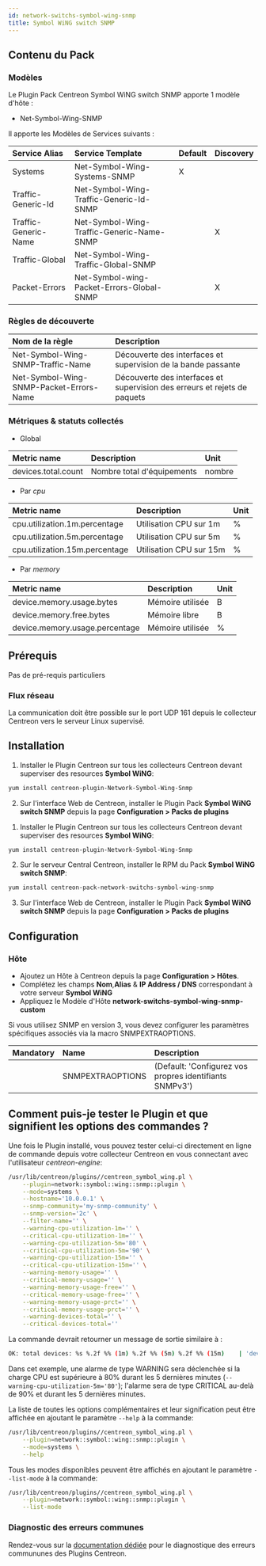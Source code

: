 ```yaml
---
id: network-switchs-symbol-wing-snmp
title: Symbol WiNG switch SNMP
---
```


## Contenu du Pack

### Modèles

Le Plugin Pack Centreon Symbol WiNG switch SNMP apporte 1 modèle d'hôte :
* Net-Symbol-Wing-SNMP

Il apporte les Modèles de Services suivants :

| Service Alias        | Service Template                          | Default | Discovery |
|:---------------------|:------------------------------------------|:--------|:----------|
| Systems              | Net-Symbol-Wing-Systems-SNMP              | X       |           |
| Traffic-Generic-Id   | Net-Symbol-Wing-Traffic-Generic-Id-SNMP   |         |           |
| Traffic-Generic-Name | Net-Symbol-Wing-Traffic-Generic-Name-SNMP |         | X         |
| Traffic-Global       | Net-Symbol-Wing-Traffic-Global-SNMP       |         |           |
| Packet-Errors        | Net-Symbol-wing-Packet-Errors-Global-SNMP |         | X         |

### Règles de découverte

| Nom de la règle                         | Description                                                               |
|:----------------------------------------|:--------------------------------------------------------------------------|
| Net-Symbol-Wing-SNMP-Traffic-Name       | Découverte des interfaces et supervision de la bande passante             |
| Net-Symbol-Wing-SNMP-Packet-Errors-Name | Découverte des interfaces et supervision des erreurs et rejets de paquets |

### Métriques & statuts collectés

<!--DOCUSAURUS_CODE_TABS-->

<!--Systems-->

* Global

| Metric name         | Description                | Unit   |
|:--------------------|:---------------------------|:-------|
| devices.total.count | Nombre total d'équipements | nombre |

* Par *cpu*

| Metric name                    | Description             | Unit |
|:-------------------------------|:------------------------|:-----|
| cpu.utilization.1m.percentage  | Utilisation CPU sur 1m  | %    |
| cpu.utilization.5m.percentage  | Utilisation CPU sur 5m  | %    |
| cpu.utilization.15m.percentage | Utilisation CPU sur 15m | %    |

* Par *memory*

| Metric name                    | Description      | Unit |
|:-------------------------------|:-----------------|:-----|
| device.memory.usage.bytes      | Mémoire utilisée | B    |
| device.memory.free.bytes       | Mémoire libre    | B    |
| device.memory.usage.percentage | Mémoire utilisée | %    |

<!--END_DOCUSAURUS_CODE_TABS-->

## Prérequis

Pas de pré-requis particuliers

### Flux réseau

La communication doit être possible sur le port UDP 161 depuis le collecteur
Centreon vers le serveur Linux supervisé.

## Installation

<!--DOCUSAURUS_CODE_TABS-->

<!--Online License-->

1. Installer le Plugin Centreon sur tous les collecteurs Centreon devant superviser des resources **Symbol WiNG**:

```bash
yum install centreon-plugin-Network-Symbol-Wing-Snmp
```

2. Sur l'interface Web de Centreon, installer le Plugin Pack **Symbol WiNG switch SNMP** depuis la page **Configuration > Packs de plugins**

<!--Offline License-->

1. Installer le Plugin Centreon sur tous les collecteurs Centreon devant superviser des resources **Symbol WiNG**:

```bash
yum install centreon-plugin-Network-Symbol-Wing-Snmp
```

2. Sur le serveur Central Centreon, installer le RPM du Pack **Symbol WiNG switch SNMP**:

 ```bash
yum install centreon-pack-network-switchs-symbol-wing-snmp
```

3. Sur l'interface Web de Centreon, installer le Plugin Pack **Symbol WiNG switch SNMP** depuis la page **Configuration > Packs de plugins**

<!--END_DOCUSAURUS_CODE_TABS-->

## Configuration

### Hôte

* Ajoutez un Hôte à Centreon depuis la page **Configuration > Hôtes**.
* Complétez les champs **Nom**,**Alias** & **IP Address / DNS** correspondant à votre serveur **Symbol WiNG**
* Appliquez le Modèle d'Hôte **network-switchs-symbol-wing-snmp-custom** 

Si vous utilisez SNMP en version 3, vous devez configurer les paramètres
spécifiques associés via la macro SNMPEXTRAOPTIONS.

| Mandatory | Name             | Description                                              |
|:----------|:-----------------|:---------------------------------------------------------|
|           | SNMPEXTRAOPTIONS | (Default: 'Configurez vos propres identifiants SNMPv3')  |

## Comment puis-je tester le Plugin et que signifient les options des commandes ? 

Une fois le Plugin installé, vous pouvez tester celui-ci directement en ligne 
de commande depuis votre collecteur Centreon en vous connectant avec 
l'utilisateur *centreon-engine*:

```bash
/usr/lib/centreon/plugins//centreon_symbol_wing.pl \
    --plugin=network::symbol::wing::snmp::plugin \
    --mode=systems \
    --hostname='10.0.0.1' \
    --snmp-community='my-snmp-community' \
    --snmp-version='2c' \
    --filter-name='' \
    --warning-cpu-utilization-1m='' \
    --critical-cpu-utilization-1m='' \
    --warning-cpu-utilization-5m='80' \
    --critical-cpu-utilization-5m='90' \
    --warning-cpu-utilization-15m='' \
    --critical-cpu-utilization-15m='' \
    --warning-memory-usage='' \
    --critical-memory-usage='' \
    --warning-memory-usage-free='' \
    --critical-memory-usage-free='' \
    --warning-memory-usage-prct='' \
    --critical-memory-usage-prct='' \
    --warning-devices-total='' \
    --critical-devices-total='' 
```

La commande devrait retourner un message de sortie similaire à :

```bash
OK: total devices: %s %.2f %% (1m) %.2f %% (5m) %.2f %% (15m)    | 'devices.total.count'=9000;;;0; 'cpu.utilization.1m.percentage'=9000%;;;0;100 'cpu.utilization.5m.percentage'=9000%;80;90;0;100 'cpu.utilization.15m.percentage'=9000%;;;0;100 'device.memory.usage.bytes'=9000B;;;0; 'device.memory.free.bytes'=9000B;;;0; 'device.memory.usage.percentage'=9000%;;;0;100 
```

Dans cet exemple, une alarme de type WARNING sera déclenchée si la charge CPU est supérieure à 80% durant les 5 dernières minutes 
(`--warning-cpu-utilization-5m='80'`); l'alarme sera de type CRITICAL au-delà de 90% et durant les 5 dernières minutes.

La liste de toutes les options complémentaires et leur signification peut être
affichée en ajoutant le paramètre `--help` à la commande:

```bash
/usr/lib/centreon/plugins//centreon_symbol_wing.pl \
    --plugin=network::symbol::wing::snmp::plugin \
    --mode=systems \
    --help
 ```

Tous les modes disponibles peuvent être affichés en ajoutant le paramètre 
`--list-mode` à la commande:

```bash
/usr/lib/centreon/plugins//centreon_symbol_wing.pl \
    --plugin=network::symbol::wing::snmp::plugin \
    --list-mode 
 ```

### Diagnostic des erreurs communes

Rendez-vous sur la [documentation dédiée](../tutorials/troubleshooting-plugins.html)
pour le diagnostique des erreurs commununes des Plugins Centreon.